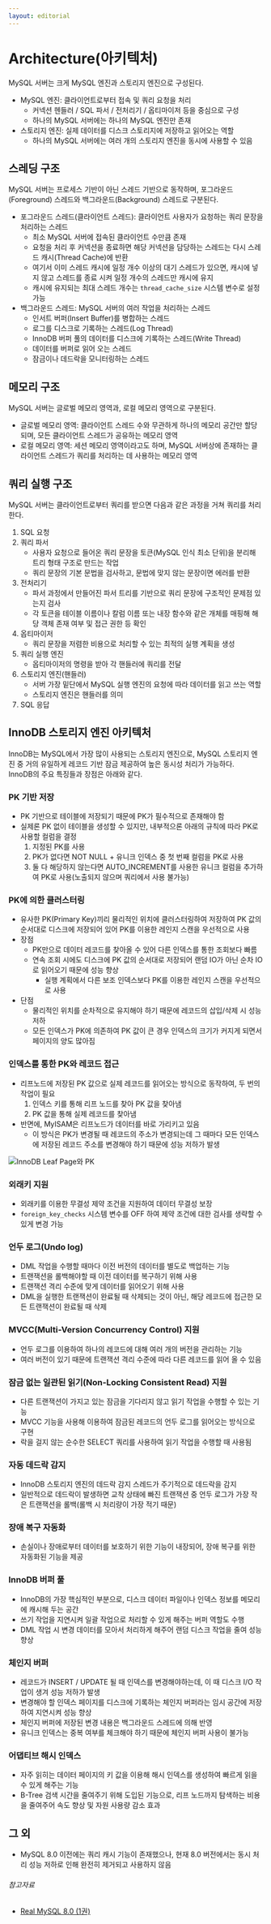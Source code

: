 ```yaml
---
layout: editorial
---
```


# Architecture(아키텍처)

MySQL 서버는 크게 MySQL 엔진과 스토리지 엔진으로 구성된다.

- MySQL 엔진: 클라이언트로부터 접속 및 쿼리 요청을 처리
    - 커넥션 헨들러 / SQL 파서 / 전처리기 / 옵티마이저 등을 중심으로 구성
    - 하나의 MySQL 서버에는 하나의 MySQL 엔진만 존재
- 스토리지 엔진: 실제 데이터를 디스크 스토리지에 저장하고 읽어오는 역할
    - 하나의 MySQL 서버에는 여러 개의 스토리지 엔진을 동시에 사용할 수 있음

## 스레딩 구조

MySQL 서버는 프로세스 기반이 아닌 스레드 기반으로 동작하며, 포그라운드(Foreground) 스레드와 백그라운드(Background) 스레드로 구분된다.

- 포그라운드 스레드(클라이언트 스레드): 클라이언트 사용자가 요청하는 쿼리 문장을 처리하는 스레드
    - 최소 MySQL 서버에 접속된 클라이언트 수만큼 존재
    - 요청을 처리 후 커넥션을 종료하면 해당 커넥션을 담당하는 스레드는 다시 스레드 캐시(Thread Cache)에 반환
    - 여기서 이미 스레드 캐시에 일정 개수 이상의 대기 스레드가 있으면, 캐시에 넣지 않고 스레드를 종료 시켜 일정 개수의 스레드만 캐시에 유지
    - 캐시에 유지되는 최대 스레드 개수는 `thread_cache_size` 시스템 변수로 설정 가능
- 백그라운드 스레드: MySQL 서버의 여러 작업을 처리하는 스레드
    - 인서트 버퍼(Insert Buffer)를 병합하는 스레드
    - 로그를 디스크로 기록하는 스레드(Log Thread)
    - InnoDB 버퍼 풀의 데이터를 디스크에 기록하는 스레드(Write Thread)
    - 데이터를 버퍼로 읽어 오는 스레드
    - 잠금이나 데드락을 모니터링하는 스레드

## 메모리 구조

MySQL 서버는 글로벌 메모리 영역과, 로컬 메모리 영역으로 구분된다.

- 글로벌 메모리 영역: 클라이언트 스레드 수와 무관하게 하나의 메모리 공간만 할당되며, 모든 클라이언트 스레드가 공유하는 메모리 영역
- 로컬 메모리 영역: 세션 메모리 영역이라고도 하며, MySQL 서버상에 존재하는 클라이언트 스레드가 쿼리를 처리하는 데 사용하는 메모리 영역

## 쿼리 실행 구조

MySQL 서버는 클라이언트로부터 쿼리를 받으면 다음과 같은 과정을 거쳐 쿼리를 처리한다.

1. SQL 요청
2. 쿼리 파서
    - 사용자 요청으로 들어온 쿼리 문장을 토큰(MySQL 인식 최소 단위)을 분리해 트리 형태 구조로 만드는 작업
    - 쿼리 문장의 기본 문법을 검사하고, 문법에 맞지 않는 문장이면 에러를 반환
3. 전처리기
    - 파서 과정에서 만들어진 파서 트리를 기반으로 쿼리 문장에 구조적인 문제점 있는지 검사
    - 각 토큰을 테이블 이름이나 칼럼 이름 또는 내장 함수와 같은 개체를 매핑해 해당 객체 존재 여부 및 접근 권한 등 확인
4. 옵티마이저
    - 쿼리 문장을 저렴한 비용으로 처리할 수 있는 최적의 실행 계획을 생성
5. 쿼리 실행 엔진
    - 옵티마이저의 명령을 받아 각 핸들러에 쿼리를 전달
6. 스토리지 엔진(핸들러)
    - 서버 가장 밑단에서 MySQL 실행 엔진의 요청에 따라 데이터를 읽고 쓰는 역할
    - 스토리지 엔진은 핸들러를 의미
7. SQL 응답

## InnoDB 스토리지 엔진 아키텍처

InnoDB는 MySQL에서 가장 많이 사용되는 스토리지 엔진으로, MySQL 스토리지 엔진 중 거의 유일하게 레코드 기반 잠금 제공하여 높은 동시성 처리가 가능하다.  
InnoDB의 주요 특징들과 장점은 아래와 같다.

### PK 기반 저장

- PK 기반으로 테이블에 저장되기 때문에 PK가 필수적으로 존재해야 함
- 실제론 PK 없이 테이블을 생성할 수 있지만, 내부적으론 아래의 규칙에 따라 PK로 사용할 컬럼을 결정
    1. 지정된 PK를 사용
    2. PK가 없다면 NOT NULL + 유니크 인덱스 중 첫 번째 컬럼을 PK로 사용
    3. 둘 다 해당하지 않는다면 AUTO_INCREMENT를 사용한 유니크 컬럼을 추가하여 PK로 사용(노출되지 않으며 쿼리에서 사용 불가능)

### PK에 의한 클러스터링

- 유사한 PK(Primary Key)끼리 물리적인 위치에 클러스터링하여 저장하여 PK 값의 순서대로 디스크에 저장되어 있어 PK를 이용한 레인지 스캔을 우선적으로 사용
- 장점
    - PK만으로 데이터 레코드를 찾아올 수 있어 다른 인덱스를 통한 조회보다 빠름
    - 연속 조회 시에도 디스크에 PK 값의 순서대로 저장되어 랜덤 IO가 아닌 순차 IO로 읽어오기 때문에 성능 향상
        - 실행 계획에서 다른 보조 인덱스보다 PK를 이용한 레인지 스캔을 우선적으로 사용
- 단점
    - 물리적인 위치를 순차적으로 유지해야 하기 때문에 레코드의 삽입/삭제 시 성능 저하
    - 모든 인덱스가 PK에 의존하여 PK 값이 큰 경우 인덱스의 크기가 커지게 되면서 페이지의 양도 많아짐

### 인덱스를 통한 PK와 레코드 접근

- 리프노드에 저장된 PK 값으로 실제 레코드를 읽어오는 방식으로 동작하여, 두 번의 작업이 필요
    1. 인덱스 키를 통해 리프 노드를 찾아 PK 값을 찾아냄
    2. PK 값을 통해 실제 레코드를 찾아냄
- 반면에, MyISAM은 리프노드가 데이터를 바로 가리키고 있음
    - 이 방식은 PK가 변경될 때 레코드의 주소가 변경되는데 그 때마다 모든 인덱스에 저장된 레코드 주소를 변경해야 하기 때문에 성능 저하가 발생

![InnoDB Leaf Page와 PK](image/innodb-btree.png)

### 외래키 지원

- 외래키를 이용한 무결성 제약 조건을 지원하여 데이터 무결성 보장
- `foreign_key_checks` 시스템 변수를 OFF 하여 제약 조건에 대한 검사를 생략할 수 있게 변경 가능

### 언두 로그(Undo log)

- DML 작업을 수행할 때마다 이전 버전의 데이터를 별도로 백업하는 기능
- 트랜잭션을 롤백해야할 때 이전 데이터를 복구하기 위해 사용
- 트랜잭션 격리 수준에 맞게 데이터를 읽어오기 위해 사용
- DML을 실행한 트랜잭션이 완료될 때 삭제되는 것이 아닌, 해당 레코드에 접근한 모든 트랜잭션이 완료될 때 삭제

### MVCC(Multi-Version Concurrency Control) 지원

- 언두 로그를 이용하여 하나의 레코드에 대해 여러 개의 버전을 관리하는 기능
- 여러 버전이 있기 때문에 트랜잭션 격리 수준에 따라 다른 레코드를 읽어 올 수 있음

### 잠금 없는 일관된 읽기(Non-Locking Consistent Read) 지원

- 다른 트랜잭션이 가지고 있는 잠금을 기다리지 않고 읽기 작업을 수행할 수 있는 기능
- MVCC 기능을 사용해 이용하여 잠금된 레코드의 언두 로그를 읽어오는 방식으로 구현
- 락을 걸지 않는 순수한 SELECT 쿼리를 사용하여 읽기 작업을 수행할 때 사용됨

### 자동 데드락 감지

- InnoDB 스토리지 엔진의 데드락 감지 스레드가 주기적으로 데드락을 감지
- 일반적으로 데드락이 발생하면 교착 상태에 빠진 트랜잭션 중 언두 로그가 가장 작은 트랜잭션을 롤백(롤백 시 처리량이 가장 적기 때문)

### 장애 복구 자동화

- 손실이나 장애로부터 데이터를 보호하기 위한 기능이 내장되어, 장애 복구를 위한 자동화된 기능을 제공

### InnoDB 버퍼 풀

- InnoDB의 가장 핵심적인 부분으로, 디스크 데이터 파일이나 인덱스 정보를 메모리에 캐시해 두는 공간
- 쓰기 작업을 지연시켜 일괄 작업으로 처리할 수 있게 해주는 버퍼 역할도 수행
- DML 작업 시 변경 데이터를 모아서 처리하게 해주어 랜덤 디스크 작업을 줄여 성능 향상

### 체인지 버퍼

- 레코드가 INSERT / UPDATE 될 때 인덱스를 변경해야하는데, 이 때 디스크 I/O 작업이 생겨 성능 저하가 발생
- 변경해야 할 인덱스 페이지를 디스크에 기록하는 체인지 버퍼라는 임시 공간에 저장하여 지연시켜 성능 향상
- 체인지 버퍼에 저장된 변경 내용은 백그라운드 스레드에 의해 반영
- 유니크 인덱스는 중복 여부를 체크해야 하기 때문에 체인지 버퍼 사용이 불가능

### 어댑티브 해시 인덱스

- 자주 읽히는 데이터 페이지의 키 값을 이용해 해시 인덱스를 생성하여 빠르게 읽을 수 있게 해주는 기능
- B-Tree 검색 시간을 줄여주기 위해 도입된 기능으로, 리프 노드까지 탐색하는 비용을 줄여주어 속도 향상 및 자원 사용량 감소 효과

## 그 외

- MySQL 8.0 이전에는 쿼리 캐시 기능이 존재했으나, 현재 8.0 버전에서는 동시 처리 성능 저하로 인해 완전히 제거되고 사용하지 않음

###### 참고자료

- [Real MySQL 8.0 (1권)](https://kobic.net/book/bookInfo/view.do?isbn=9791158392703)
